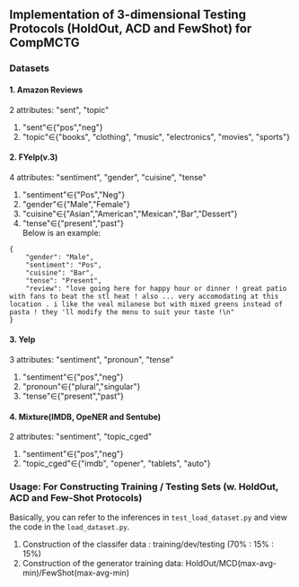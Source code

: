 ## Implementation of 3-dimensional Testing Protocols (HoldOut, ACD and FewShot) for CompMCTG
### Datasets
#### 1. Amazon Reviews
2 attributes: "sent", "topic"  
1. "sent"$\in${"pos","neg"}  
2. "topic"$\in${"books", "clothing", "music", "electronics", "movies", "sports"}

#### 2. FYelp(v.3)
4 attributes: "sentiment", "gender", "cuisine", "tense"  
1. "sentiment"$\in${"Pos","Neg"}  
2. "gender"$\in${"Male","Female"}  
3. "cuisine"$\in${"Asian","American","Mexican","Bar","Dessert"}  
4. "tense"$\in${"present","past"}  
Below is an example:
```
{
    "gender": "Male",
    "sentiment": "Pos",
    "cuisine": "Bar",
    "tense": "Present",
    "review": "love going here for happy hour or dinner ! great patio with fans to beat the stl heat ! also ... very accomodating at this location . i like the veal milanese but with mixed greens instead of pasta ! they 'll modify the menu to suit your taste !\n"
}
```
#### 3. Yelp
3 attributes: "sentiment", "pronoun", "tense"  
1. "sentiment"$\in${"pos","neg"}  
2. "pronoun"$\in${"plural","singular"}  
3. "tense"$\in${"present","past"}

#### 4. Mixture(IMDB, OpeNER and Sentube)
2 attributes: "sentiment", "topic_cged"  
1. "sentiment"$\in${"pos","neg"}  
2. "topic_cged"$\in${"imdb", "opener", "tablets", "auto"}

### Usage: For Constructing Training / Testing Sets (w. HoldOut, ACD and Few-Shot Protocols)
Basically, you can refer to the inferences in `test_load_dataset.py` and view the code in the `load_dataset.py`.  
1. Construction of the classifer data : training/dev/testing (70% : 15% : 15%)
2. Construction of the generator training data: HoldOut/MCD(max-avg-min)/FewShot(max-avg-min)

